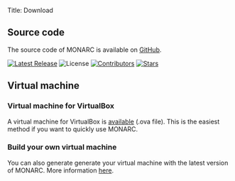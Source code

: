 Title: Download

## Source code

The source code of MONARC is available on
[GitHub](https://github.com/monarc-project).

[![Latest Release](https://img.shields.io/github/release/monarc-project/MonarcAppFO.svg?style=flat-square)](https://github.com/monarc-project/MonarcAppFO/releases/latest)
![License](https://img.shields.io/github/license/monarc-project/MonarcAppFO.svg?style=flat-square)
[![Contributors](https://img.shields.io/github/contributors/monarc-project/MonarcAppFO.svg?style=flat-square)](https://github.com/monarc-project/MonarcAppFO/graphs/contributors)
[![Stars](https://img.shields.io/github/stars/monarc-project/MonarcAppFO.svg?style=flat-square)](https://github.com/monarc-project/MonarcAppFO/stargazers)


## Virtual machine

### Virtual machine for VirtualBox

A virtual machine for VirtualBox is
[available](https://github.com/monarc-project/MonarcAppFO/releases/latest)
(.ova file).
This is the easiest method if you want to quickly use MONARC.

### Build your own virtual machine

You can also generate generate your virtual machine with the latest version of
MONARC. More information
[here](https://github.com/monarc-project/monarc-packer).
